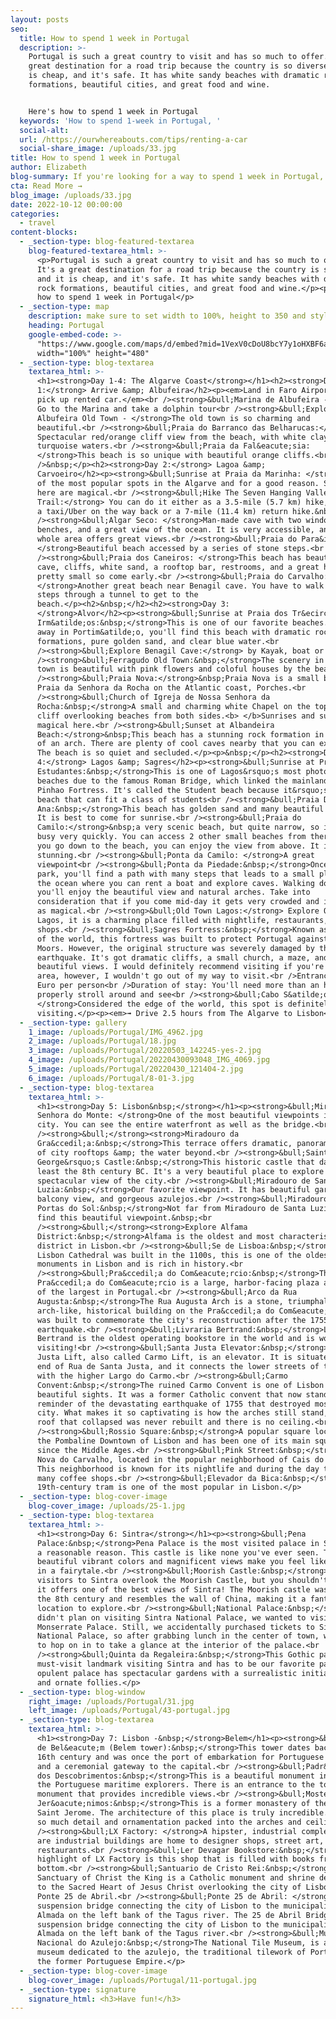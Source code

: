 ```yaml
---
layout: posts
seo:
  title: How to spend 1 week in Portugal
  description: >-
    Portugal is such a great country to visit and has so much to offer. It's a
    great destination for a road trip because the country is so diverse and it
    is cheap, and it's safe. It has white sandy beaches with dramatic rock
    formations, beautiful cities, and great food and wine.


    Here's how to spend 1 week in Portugal
  keywords: 'How to spend 1-week in Portugal, '
  social-alt:
  url: /https://ourwhereabouts.com/tips/renting-a-car
  social-share_image: /uploads/33.jpg
title: How to spend 1 week in Portugal
author: Elizabeth
blog-summary: If you're looking for a way to spend 1 week in Portugal, here's an itinerary
cta: Read More →
blog_image: /uploads/33.jpg
date: 2022-10-12 00:00:00
categories:
  - travel
content-blocks:
  - _section-type: blog-featured-textarea
    blog-featured-textarea_html: >-
      <p>Portugal is such a great country to visit and has so much to offer.
      It's a great destination for a road trip because the country is so diverse
      and it is cheap, and it's safe. It has white sandy beaches with dramatic
      rock formations, beautiful cities, and great food and wine.</p><p>Here's
      how to spend 1 week in Portugal</p>
  - _section-type: map
    description: make sure to set width to 100%, height to 350 and style to border 2
    heading: Portugal
    google-embed-code: >-
      "https://www.google.com/maps/d/embed?mid=1VexV0cDoU8bcY7y1oHXBF6aCsy9KdpU&ehbc=2E312F"
      width="100%" height="480"
  - _section-type: blog-textarea
    textarea_html: >-
      <h1><strong>Day 1-4: The Algarve Coast</strong></h1><h2><strong>Day
      1:</strong> Arrive &amp; Albufeira</h2><p><em>Land in Faro Airport and
      pick up rented car.</em><br /><strong>&bull;Marina de Albufeira -</strong>
      Go to the Marina and take a dolphin tour<br /><strong>&bull;Explore
      Albufeira Old Town - </strong>The old town is so charming and
      beautiful.<br /><strong>&bull;Praia do Barranco das Belharucas:</strong>
      Spectacular red/orange cliff view from the beach, with white clay and
      turquoise waters.<br /><strong>&bull;Praia da Fal&eacute;sia:
      </strong>This beach is so unique with beautiful orange cliffs.<br
      />&nbsp;</p><h2><strong>Day 2:</strong> Lagoa &amp;
      Carvoeiro</h2><p><strong>&bull;Sunrise at Praia da Marinha: </strong>One
      of the most popular spots in the Algarve and for a good reason. Sunsets
      here are magical.<br /><strong>&bull;Hike The Seven Hanging Valleys
      Trail:</strong> You can do it either as a 3.5-mile (5.7 km) hike, and get
      a taxi/Uber on the way back or a 7-mile (11.4 km) return hike.&nbsp;<br
      /><strong>&bull;Algar Seco: </strong>Man-made cave with two windows,
      benches, and a great view of the ocean. It is very accessible, and the
      whole area offers great views.<br /><strong>&bull;Praia do Para&iacute;so:
      </strong>Beautiful beach accessed by a series of stone steps.<br
      /><strong>&bull;Praia dos Caneiros: </strong>This beach has beautiful a
      cave, cliffs, white sand, a rooftop bar, restrooms, and a great hike. It's
      pretty small so come early.<br /><strong>&bull;Praia do Carvalho:
      </strong>Another great beach near Benagil cave. You have to walk down some
      steps through a tunnel to get to the
      beach.</p><h2>&nbsp;</h2><h2><strong>Day 3:
      </strong>Alvor</h2><p><strong>&bull;Sunrise at Praia dos Tr&ecirc;s
      Irm&atilde;os:&nbsp;</strong>This is one of our favorite beaches. Tucked
      away in Portim&atilde;o, you'll find this beach with dramatic rock
      formations, pure golden sand, and clear blue water.<br
      /><strong>&bull;Explore Benagil Cave:</strong> by Kayak, boat or SUP<br
      /><strong>&bull;Ferragudo Old Town:&nbsp;</strong>The scenery in the small
      town is beautiful with pink flowers and coloful houses by the beach.<br
      /><strong>&bull;Praia Nova:</strong>&nbsp;Praia Nova is a small beach near
      Praia da Senhora da Rocha on the Atlantic coast, Porches.<br
      /><strong>&bull;Church of Igreja de Nossa Senhora da
      Rocha:&nbsp;</strong>A small and charming white Chapel on the top of a
      cliff overlooking beaches from both sides.<b> </b>Sunrises and sunsets are
      magical here.<br /><strong>&bull;Sunset at Albandeira
      Beach:</strong>&nbsp;This beach has a stunning rock formation in the shape
      of an arch. There are plenty of cool caves nearby that you can explore.
      The beach is so quiet and secluded.</p><p>&nbsp;</p><h2><strong>Day
      4:</strong> Lagos &amp; Sagres</h2><p><strong>&bull;Sunrise at Praia dos
      Estudantes:&nbsp;</strong>This is one of Lagos&rsquo;s most photographed
      beaches due to the famous Roman Bridge, which linked the mainland with
      Pinhao Fortress. It's called the Student beach because it&rsquo;s a small
      beach that can fit a class of students<br />​​​​​<strong>&bull;Praia Dona
      Ana:&nbsp;</strong>This beach has golden sand and many beautiful shells.
      It is best to come for sunrise.<br /><strong>&bull;Praia do
      Camilo:</strong>&nbsp;a very scenic beach, but quite narrow, so it gets
      busy very quickly. You can access 2 other small beaches from there. Before
      you go down to the beach, you can enjoy the view from above. It is
      stunning.<br /><strong>&bull;Ponta da Camilo: </strong>A great
      viewpoint<br /><strong>&bull;Ponta da Piedade:&nbsp;</strong>Once you
      park, you'll find a path with many steps that leads to a small platform in
      the ocean where you can rent a boat and explore caves. Walking down,
      you'll enjoy the beautiful view and natural arches. Take into
      consideration that if you come mid-day it gets very crowded and it isn't
      as magical.<br /><strong>&bull;Old Town Lagos:</strong> Explore Old Town
      Lagos, it is a charming place filled with nightlife, restaurants, and gift
      shops.<br /><strong>&bull;Sagres Fortress:&nbsp;</strong>Known as the edge
      of the world, this fortress was built to protect Portugal against the
      Moors. However, the original structure was severely damaged by the 1755
      earthquake. It's got dramatic cliffs, a small church, a maze, and
      beautiful views. I would definitely recommend visiting if you're in the
      area, however, I wouldn't go out of my way to visit.<br />Entrance Fee: 3
      Euro per person<br />Duration of stay: You'll need more than an hour to
      properly stroll around and see<br /><strong>&bull;Cabo S&atilde;o Vicente:
      </strong>Considered the edge of the world, this spot is definitely worth
      visiting.</p><p><em>➟ Drive 2.5 hours from The Algarve to Lisbon</em></p>
  - _section-type: gallery
    1_image: /uploads/Portugal/IMG_4962.jpg
    2_image: /uploads/Portugal/18.jpg
    3_image: /uploads/Portugal/20220503_142245-yes-2.jpg
    4_image: /uploads/Portugal/20220430093048_IMG_4069.jpg
    5_image: /uploads/Portugal/20220430_121404-2.jpg
    6_image: /uploads/Portugal/8-01-3.jpg
  - _section-type: blog-textarea
    textarea_html: >-
      <h1><strong>Day 5: Lisbon&nbsp;</strong></h1><p><strong>&bull;Miradouro da
      Senhora do Monte: </strong>One of the most beautiful viewpoints in the
      city. You can see the entire waterfront as well as the bridge.<br
      /><strong>&bull;</strong><strong>Miradouro da
      Gra&ccedil;a:&nbsp;</strong>This terrace offers dramatic, panoramic views
      of city rooftops &amp; the water beyond.<br /><strong>&bull;Saint
      George&rsquo;s Castle:&nbsp;</strong>This historic castle that dates to at
      least the 8th century BC. It's a very beautiful place to explore and has a
      spectacular view of the city.<br /><strong>&bull;Miradouro de Santa
      Luzia:&nbsp;</strong>Our favorite viewpoint. It has beautiful gardens and
      balcony view, and gorgeous azulejos.<br /><strong>&bull;Miradouro das
      Portas do Sol:&nbsp;</strong>Not far from Miradouro de Santa Luzia, you'll
      find this beautiful viewpoint.&nbsp;<br
      /><strong>&bull;</strong><strong>Explore Alfama
      District:&nbsp;</strong>Alfama is the oldest and most characteristic
      district in Lisbon.<br /><strong>&bull;Se de Lisboa:&nbsp;</strong>The
      Lisbon Cathedral was built in the 1100s, this is one of the oldest
      monuments in Lisbon and is rich in history.<br
      /><strong>&bull;Pra&ccedil;a do Com&eacute;rcio:&nbsp;</strong>The
      Pra&ccedil;a do Com&eacute;rcio is a large, harbor-facing plaza and is one
      of the largest in Portugal.<br /><strong>&bull;Arco da Rua
      Augusta:&nbsp;</strong>The Rua Augusta Arch is a stone, triumphal
      arch-like, historical building on the Pra&ccedil;a do Com&eacute;rcio. It
      was built to commemorate the city's reconstruction after the 1755
      earthquake.<br /><strong>&bull;Livraria Bertrand:&nbsp;</strong>Livraria
      Bertrand is the oldest operating bookstore in the world and is worth
      visiting!<br /><strong>&bull;Santa Justa Elevator:&nbsp;</strong>The Santa
      Justa Lift, also called Carmo Lift, is an elevator. It is situated at the
      end of Rua de Santa Justa, and it connects the lower streets of the Baixa
      with the higher Largo do Carmo.<br /><strong>&bull;Carmo
      Convent:&nbsp;</strong>The ruined Carmo Convent is one of Lisbon's most
      beautiful sights. It was a former Catholic convent that now stands as a
      reminder of the devastating earthquake of 1755 that destroyed most of the
      city. What makes it so captivating is how the arches still stand, but the
      roof that collapsed was never rebuilt and there is no ceiling.<br
      /><strong>&bull;Rossio Square:&nbsp;</strong>A popular square located in
      the Pombaline Downtown of Lisbon and has been one of its main squares
      since the Middle Ages.<br /><strong>&bull;Pink Street:&nbsp;</strong>Rua
      Nova do Carvalho, located in the popular neighborhood of Cais do Sodre.
      This neighborhood is known for its nightlife and during the day there are
      many coffee shops.<br /><strong>&bull;Elevador da Bica:&nbsp;</strong>This
      19th-century tram is one of the most popular in Lisbon.</p>
  - _section-type: blog-cover-image
    blog-cover_image: /uploads/25-1.jpg
  - _section-type: blog-textarea
    textarea_html: >-
      <h1><strong>Day 6: Sintra</strong></h1><p><strong>&bull;Pena
      Palace:&nbsp;</strong>Pena Palace is the most visited palace in Sintra for
      a reasonable reason. This castle is like none you've ever seen. The
      beautiful vibrant colors and magnificent views make you feel like you're
      in a fairytale.<br /><strong>&bull;Moorish Castle:&nbsp;</strong>Many
      visitors to Sintra overlook the Moorish Castle, but you shouldn't because
      it offers one of the best views of Sintra! The Moorish castle was built in
      the 8th century and resembles the wall of China, making it a fantastic
      location to explore.<br /><strong>&bull;National Palace:&nbsp;</strong>We
      didn't plan on visiting Sintra National Palace, we wanted to visit
      Monserrate Palace. Still, we accidentally purchased tickets to Sintra
      National Palace, so after grabbing lunch in the center of town, we decided
      to hop on in to take a glance at the interior of the palace.<br
      /><strong>&bull;Quinta da Regaleira:&nbsp;</strong>This Gothic palace is a
      must-visit landmark visiting Sintra and has to be our favorite palace. The
      opulent palace has spectacular gardens with a surrealistic initiation well
      and ornate follies.</p>
  - _section-type: blog-window
    right_image: /uploads/Portugal/31.jpg
    left_image: /uploads/Portugal/43-portugal.jpg
  - _section-type: blog-textarea
    textarea_html: >-
      <h1><strong>Day 7: Lisbon -&nbsp;</strong>Belem</h1><p><strong>&bull;Torre
      de Bel&eacute;m (Belem tower):&nbsp;</strong>This tower dates back to the
      16th century and was once the port of embarkation for Portuguese explorers
      and a ceremonial gateway to the capital.<br /><strong>&bull;Padr&atilde;o
      dos Descobrimentos:&nbsp;</strong>This is a beautiful monument in honor of
      the Portuguese maritime explorers. There is an entrance to the top of the
      monument that provides incredible views.<br /><strong>&bull;Mosteiro dos
      Jer&oacute;nimos:&nbsp;</strong>This is a former monastery of the Order of
      Saint Jerome. The architecture of this place is truly incredible. There is
      so much detail and ornamentation packed into the arches and ceilings.<br
      /><strong>&bull;LX Factory: </strong>A hipster, industrial complex. These
      are industrial buildings are home to designer shops, street art, and
      restaurants.<br /><strong>&bull;Ler Devagar Bookstore:&nbsp;</strong>The
      highlight of LX Factory is this shop that is filled with books from top to
      bottom.<br /><strong>&bull;Santuario de Cristo Rei:&nbsp;</strong>The
      Sanctuary of Christ the King is a Catholic monument and shrine dedicated
      to the Sacred Heart of Jesus Christ overlooking the city of Lisbon and
      Ponte 25 de Abril.<br /><strong>&bull;Ponte 25 de Abril: </strong>A
      suspension bridge connecting the city of Lisbon to the municipality of
      Almada on the left bank of the Tagus river. The 25 de Abril Bridge is a
      suspension bridge connecting the city of Lisbon to the municipality of
      Almada on the left bank of the Tagus river.<br /><strong>&bull;Museu
      Nacional do Azulejo:&nbsp;</strong>The National Tile Museum, is an art
      museum dedicated to the azulejo, the traditional tilework of Portugal, and
      the former Portuguese Empire.</p>
  - _section-type: blog-cover-image
    blog-cover_image: /uploads/Portugal/11-portugal.jpg
  - _section-type: signature
    signature_html: <h3>Have fun!</h3>
---
```

